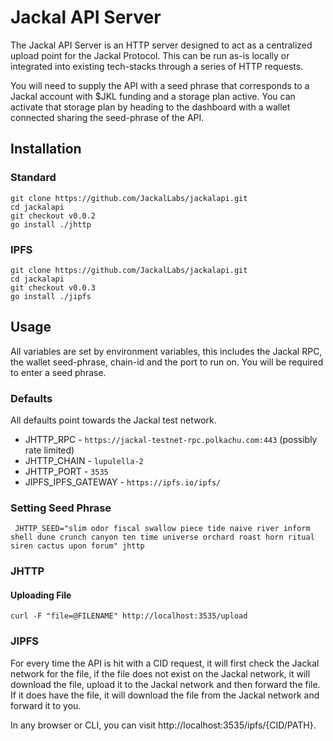 # Jackal API Server
The Jackal API Server is an HTTP server designed to act as a centralized upload point for the Jackal Protocol. This can be run as-is locally or integrated into existing tech-stacks through a series of HTTP requests.

You will need to supply the API with a seed phrase that corresponds to a Jackal account with $JKL funding and a storage plan active. You can activate that storage plan by heading to the dashboard with a wallet connected sharing the seed-phrase of the API.

## Installation
### Standard
```shell
git clone https://github.com/JackalLabs/jackalapi.git
cd jackalapi
git checkout v0.0.2
go install ./jhttp
```

### IPFS
```shell
git clone https://github.com/JackalLabs/jackalapi.git
cd jackalapi
git checkout v0.0.3
go install ./jipfs
```

## Usage
All variables are set by environment variables, this includes the Jackal RPC, the wallet seed-phrase, chain-id and the port to run on. You will be required to enter a seed phrase.

### Defaults
All defaults point towards the Jackal test network.
* JHTTP_RPC - `https://jackal-testnet-rpc.polkachu.com:443` (possibly rate limited)
* JHTTP_CHAIN - `lupulella-2`
* JHTTP_PORT - `3535`
* JIPFS_IPFS_GATEWAY - `https://ipfs.io/ipfs/`

### Setting Seed Phrase
```shell
 JHTTP_SEED="slim odor fiscal swallow piece tide naive river inform shell dune crunch canyon ten time universe orchard roast horn ritual siren cactus upon forum" jhttp
```

### JHTTP
#### Uploading File
```shell
curl -F "file=@FILENAME" http://localhost:3535/upload
```

### JIPFS
For every time the API is hit with a CID request, it will first check the Jackal network for the file, if the file does not exist on the Jackal network, it will download the file, upload it to the Jackal network and then forward the file. If it does have the file, it will download the file from the Jackal network and forward it to you.

In any browser or CLI, you can visit http://localhost:3535/ipfs/{CID/PATH}.

